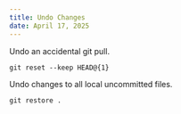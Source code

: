 ```yaml
---
title: Undo Changes
date: April 17, 2025
---
```


Undo an accidental git pull.

```
git reset --keep HEAD@{1}
```

Undo changes to all local uncommitted files.

```
git restore .
```